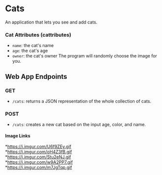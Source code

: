 # Cats
An application that lets you see and add cats.

### Cat Attributes (cattributes)
- `name`: the cat's name
- `age`: the cat's age
- `owner`: the cat's owner
The program will randomly choose the image for you.


## Web App Endpoints
### GET
- `/cats`: returns a JSON representation of the whole collection of cats.


### POST
- `/cats`: creates a new cat based on the input age, color, and name.


#### Image Links
*https://i.imgur.com/U6f9ZEy.gif <br />
*https://i.imgur.com/oH4Z3fB.gif <br />
*https://i.imgur.com/Stu2eNJ.gif <br />
*https://i.imgur.com/w9A2PP7.gif <br />
*https://i.imgur.com/m7JgTqp.gif